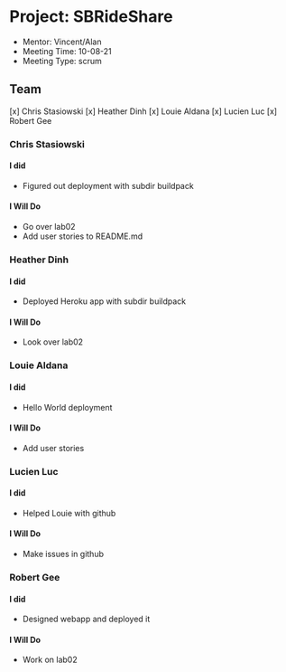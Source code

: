 # Project: SBRideShare
* Mentor: Vincent/Alan
* Meeting Time: 10-08-21
* Meeting Type: scrum

## Team
[x] Chris Stasiowski
[x] Heather Dinh
[x] Louie Aldana
[x] Lucien Luc
[x] Robert Gee

### Chris Stasiowski

#### I did
* Figured out deployment with subdir buildpack

#### I Will Do
* Go over lab02 
* Add user stories to README.md

### Heather Dinh

#### I did
* Deployed Heroku app with subdir buildpack

#### I Will Do
* Look over lab02

### Louie Aldana

#### I did
* Hello World deployment

#### I Will Do
* Add user stories


### Lucien Luc

#### I did
* Helped Louie with github

#### I Will Do
* Make issues in github

### Robert Gee

#### I did
* Designed webapp and deployed it

#### I Will Do
* Work on lab02
